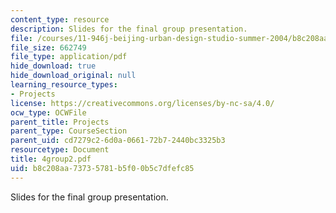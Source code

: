 ```yaml
---
content_type: resource
description: Slides for the final group presentation.
file: /courses/11-946j-beijing-urban-design-studio-summer-2004/b8c208aa73735781b5f00b5c7dfefc85_4group2.pdf
file_size: 662749
file_type: application/pdf
hide_download: true
hide_download_original: null
learning_resource_types:
- Projects
license: https://creativecommons.org/licenses/by-nc-sa/4.0/
ocw_type: OCWFile
parent_title: Projects
parent_type: CourseSection
parent_uid: cd7279c2-6d0a-0661-72b7-2440bc3325b3
resourcetype: Document
title: 4group2.pdf
uid: b8c208aa-7373-5781-b5f0-0b5c7dfefc85
---
```

Slides for the final group presentation.